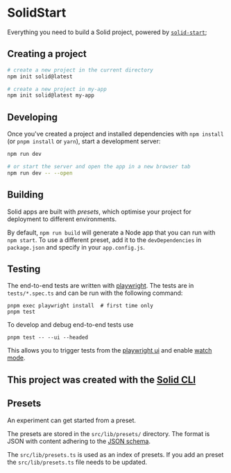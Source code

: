 # SolidStart

Everything you need to build a Solid project, powered by [`solid-start`](https://start.solidjs.com);

## Creating a project

```bash
# create a new project in the current directory
npm init solid@latest

# create a new project in my-app
npm init solid@latest my-app
```

## Developing

Once you've created a project and installed dependencies with `npm install` (or `pnpm install` or `yarn`), start a development server:

```bash
npm run dev

# or start the server and open the app in a new browser tab
npm run dev -- --open
```

## Building

Solid apps are built with _presets_, which optimise your project for deployment to different environments.

By default, `npm run build` will generate a Node app that you can run with `npm start`. To use a different preset, add it to the `devDependencies` in `package.json` and specify in your `app.config.js`.

## Testing

The end-to-end tests are written with [playwright](https://playwright.dev/).
The tests are in `tests/*.spec.ts` and can be run with the following command:

```shell
pnpm exec playwright install  # first time only
pnpm test
```

To develop and debug end-to-end tests use

```shell
pnpm test -- --ui --headed
```

This allows you to trigger tests from the [playwright ui](https://playwright.dev/docs/test-ui-mode) and enable [watch mode](https://playwright.dev/docs/test-ui-mode#watch-mode).

## This project was created with the [Solid CLI](https://solid-cli.netlify.app)

## Presets

An experiment can get started from a preset.

The presets are stored in the `src/lib/presets/` directory.
The format is JSON with content adhering to the [JSON schema](https://github.com/classmodel/class-web/blob/main/packages/class/src/config.json).

The `src/lib/presets.ts` is used as an index of presets.
If you add an preset the `src/lib/presets.ts` file needs to be updated.
